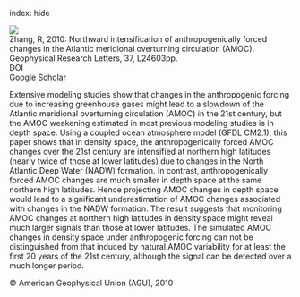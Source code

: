 index: hide

<div class="Citation">
    <div class="Citation-thumb CitationThumb-linked"  data-href="https://doi.org/10.1029/2010gl045054">
      <img src="https://static.claimspace.cloud/climate-study-static/refs/thumbs/12/Zhang_2010b-thumb.png" />
    </div>

  <div class="Citation-body">
    <div class="Citation-text">Zhang, R, 2010: Northward intensification of anthropogenically forced changes in the Atlantic meridional overturning circulation (AMOC). <span class="Article-journal">Geophysical Research Letters, </span><span class="Article-volume">37, </span>L24603pp.</div>
    <div class="Citation-links">
      <div class="CitationLink" data-href="https://doi.org/10.1029/2010gl045054">
        <div class="CitationLink-icon CitationLink-Doi"></div>
        <div class="CitationLink-text">DOI</div>
      </div>
      <div class="CitationLink" data-href="https://scholar.google.com/scholar?q=10.1029/2010gl045054">
        <div class="CitationLink-icon CitationLink-Scholar"></div>
        <div class="CitationLink-text">Google Scholar</div>
      </div>
    </div>
  </div>
</div>

Extensive modeling studies show that changes in the anthropogenic forcing due to increasing greenhouse gases might lead to a slowdown of the Atlantic meridional overturning circulation (AMOC) in the 21st century, but the AMOC weakening estimated in most previous modeling studies is in depth space. Using a coupled ocean atmosphere model (GFDL CM2.1), this paper shows that in density space, the anthropogenically forced AMOC changes over the 21st century are intensified at northern high latitudes (nearly twice of those at lower latitudes) due to changes in the North Atlantic Deep Water (NADW) formation. In contrast, anthropogenically forced AMOC changes are much smaller in depth space at the same northern high latitudes. Hence projecting AMOC changes in depth space would lead to a significant underestimation of AMOC changes associated with changes in the NADW formation. The result suggests that monitoring AMOC changes at northern high latitudes in density space might reveal much larger signals than those at lower latitudes. The simulated AMOC changes in density space under anthropogenic forcing can not be distinguished from that induced by natural AMOC variability for at least the first 20 years of the 21st century, although the signal can be detected over a much longer period.

<div class="Citation-copy">
&copy; American Geophysical Union (AGU), 2010
</div>